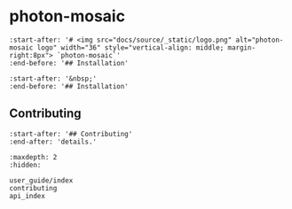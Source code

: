 # photon-mosaic

```{include} ../../README.md
:start-after: '# <img src="docs/source/_static/logo.png" alt="photon-mosaic logo" width="36" style="vertical-align: middle; margin-right:8px"> `photon-mosaic`'
:end-before: '## Installation'
```

```{include} ../../README.md
:start-after: '&nbsp;'
:end-before: '## Installation'
```

## Contributing
```{include} ../../README.md
:start-after: '## Contributing'
:end-after: 'details.'
```

```{toctree}
:maxdepth: 2
:hidden:

user_guide/index
contributing
api_index
```
